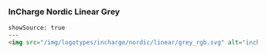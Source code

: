 ### InCharge Nordic Linear Grey

```html
showSource: true
---
<img src="/img/logotypes/incharge/nordic/linear/grey_rgb.svg" alt="incharge_logotype_nordic_linear_grey_rgb" />
```
